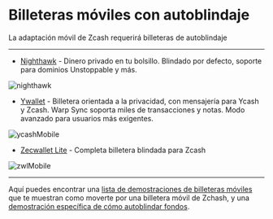 # Billeteras móviles con autoblindaje #

La adaptación móvil de Zcash requerirá billeteras de autoblindaje

---

- [Nighthawk](https://nighthawkwallet.com/) - Dinero privado en tu bolsillo. Blindado por defecto, soporte para dominios Unstoppable y más.

![nighthawk](https://user-images.githubusercontent.com/81990132/185261214-8db4ba87-ccce-4067-b19e-0f31253cab7f.jpg)



- [Ywallet](https://ywallet.app/) - Billetera orientada a la privacidad, con mensajería para Ycash y Zcash. Warp Sync soporta miles de transacciones y notas. Modo avanzado para usuarios más exigentes.
 
![ycashMobile](https://user-images.githubusercontent.com/81990132/185260679-d575b43b-f2a8-41dc-995f-adda8cca4797.jpg)


- [Zecwallet Lite](https://www.zecwallet.co/) - Completa billetera blindada para Zcash

![zwlMobile](https://user-images.githubusercontent.com/81990132/185260733-dc356079-48ee-44b9-b33c-4db7402f405d.jpg)


---

Aquí puedes encontrar una [lista de demostraciones de billeteras móviles](https://www.youtube.com/channel/UC3-KM00kjCUheRzO5cq3PAA) que te muestran como moverte por una billetera móvil de Zchash, y una [demostración específica de cómo autoblindar fondos](https://www.youtube.com/watch?v=W2msuzrxr3s).
